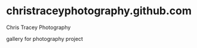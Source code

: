 christraceyphotography.github.com
=================================

Chris Tracey Photography

gallery for photography project
